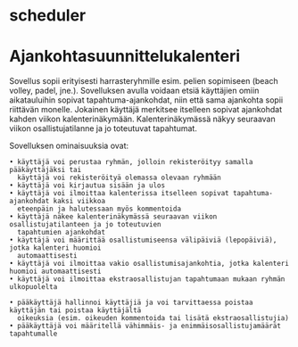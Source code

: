 # scheduler
# Ajankohtasuunnittelukalenteri

Sovellus sopii erityisesti harrasteryhmille esim. pelien sopimiseen (beach volley, padel, jne.).
Sovelluksen avulla voidaan etsiä käyttäjien omiin aikatauluihin sopivat tapahtuma-ajankohdat, 
niin että sama ajankohta sopii riittävän monelle.
Jokainen käyttäjä merkitsee itselleen sopivat ajankohdat kahden viikon kalenterinäkymään.
Kalenterinäkymässä näkyy seuraavan viikon osallistujatilanne ja jo toteutuvat tapahtumat.

Sovelluksen ominaisuuksia ovat:

    • käyttäjä voi perustaa ryhmän, jolloin rekisteröityy samalla pääkäyttäjäksi tai
      käyttäjä voi rekisteröityä olemassa olevaan ryhmään 
    • käyttäjä voi kirjautua sisään ja ulos
    • käyttäjä voi ilmoittaa kalenterissa itselleen sopivat tapahtuma-ajankohdat kaksi viikkoa 
      eteenpäin ja halutessaan myös kommentoida
    • käyttäjä näkee kalenterinäkymässä seuraavan viikon osallistujatilanteen ja jo toteutuvien 
      tapahtumien ajankohdat
    • käyttäjä voi määrittää osallistumiseensa välipäiviä (lepopäiviä), jotka kalenteri huomioi 
      automaattisesti
    • käyttäjä voi ilmoittaa vakio osallistumisajankohtia, jotka kalenteri huomioi automaattisesti
    • käyttäjä voi ilmoittaa ekstraosallistujan tapahtumaan mukaan ryhmän ulkopuolelta

    • pääkäyttäjä hallinnoi käyttäjiä ja voi tarvittaessa poistaa käyttäjän tai poistaa käyttäjältä 
      oikeuksia (esim. oikeuden kommentoida tai lisätä ekstraosallistujia)
    • pääkäyttäjä voi määritellä vähimmäis- ja enimmäisosallistujamäärät tapahtumalle
